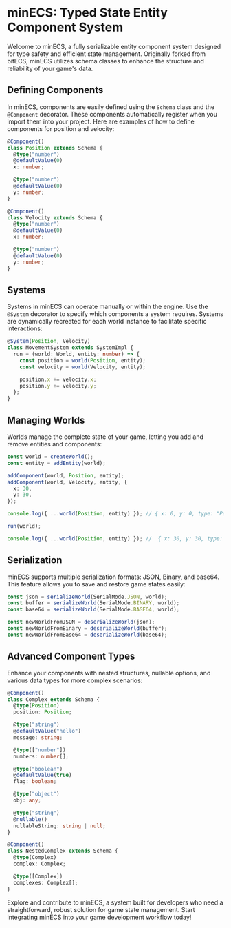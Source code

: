 # minECS: Typed State Entity Component System

Welcome to minECS, a fully serializable entity component system designed for type safety and efficient state management. Originally forked from bitECS, minECS utilizes schema classes to enhance the structure and reliability of your game's data.

## Defining Components

In minECS, components are easily defined using the `Schema` class and the `@Component` decorator. These components automatically register when you import them into your project. Here are examples of how to define components for position and velocity:

```ts
@Component()
class Position extends Schema {
  @type("number")
  @defaultValue(0)
  x: number;

  @type("number")
  @defaultValue(0)
  y: number;
}

@Component()
class Velocity extends Schema {
  @type("number")
  @defaultValue(0)
  x: number;

  @type("number")
  @defaultValue(0)
  y: number;
}
```

## Systems

Systems in minECS can operate manually or within the engine. Use the `@System` decorator to specify which components a system requires. Systems are dynamically recreated for each world instance to facilitate specific interactions:

```ts
@System(Position, Velocity)
class MovementSystem extends SystemImpl {
  run = (world: World, entity: number) => {
    const position = world(Position, entity);
    const velocity = world(Velocity, entity);

    position.x += velocity.x;
    position.y += velocity.y;
  };
}
```

## Managing Worlds

Worlds manage the complete state of your game, letting you add and remove entities and components:

```ts
const world = createWorld();
const entity = addEntity(world);

addComponent(world, Position, entity);
addComponent(world, Velocity, entity, {
  x: 30,
  y: 30,
});

console.log({ ...world(Position, entity) }); // { x: 0, y: 0, type: "Position" }

run(world);

console.log({ ...world(Position, entity) }); //  { x: 30, y: 30, type: "Position" }
```

## Serialization

minECS supports multiple serialization formats: JSON, Binary, and base64. This feature allows you to save and restore game states easily:

```ts
const json = serializeWorld(SerialMode.JSON, world);
const buffer = serializeWorld(SerialMode.BINARY, world);
const base64 = serializeWorld(SerialMode.BASE64, world);

const newWorldFromJSON = deserializeWorld(json);
const newWorldFromBinary = deserializeWorld(buffer);
const newWorldFromBase64 = deserializeWorld(base64);
```

## Advanced Component Types

Enhance your components with nested structures, nullable options, and various data types for more complex scenarios:

```ts
@Component()
class Complex extends Schema {
  @type(Position)
  position: Position;

  @type("string")
  @defaultValue("hello")
  message: string;

  @type(["number"])
  numbers: number[];

  @type("boolean")
  @defaultValue(true)
  flag: boolean;

  @type("object")
  obj: any;

  @type("string")
  @nullable()
  nullableString: string | null;
}

@Component()
class NestedComplex extends Schema {
  @type(Complex)
  complex: Complex;

  @type([Complex])
  complexes: Complex[];
}
```

Explore and contribute to minECS, a system built for developers who need a straightforward, robust solution for game state management. Start integrating minECS into your game development workflow today!

